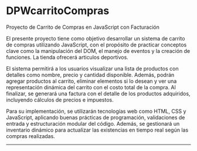 # DPWcarritoCompras
Proyecto de Carrito de Compras en JavaScript con Facturación 


El presente proyecto tiene como objetivo desarrollar un sistema de carrito de compras utilizando JavaScript, con el propósito de practicar conceptos clave como la manipulación del DOM, el manejo de eventos y la creación de funciones. La tienda ofrecerá articulos deportivos.

El sistema permitirá a los usuarios visualizar una lista de productos con detalles como nombre, precio y cantidad disponible. Además, podrán agregar productos al carrito, eliminar elementos si lo desean y ver una representación dinámica del carrito con el costo total de la compra. Al finalizar, se generará una factura con el detalle de los productos adquiridos, incluyendo cálculos de precios e impuestos.

Para su implementación, se utilizarán tecnologías web como HTML, CSS y JavaScript, aplicando buenas prácticas de programación, validaciones de entrada y estructuración modular del código. Además, se gestionará un inventario dinámico para actualizar las existencias en tiempo real según las compras realizadas.


------------------
